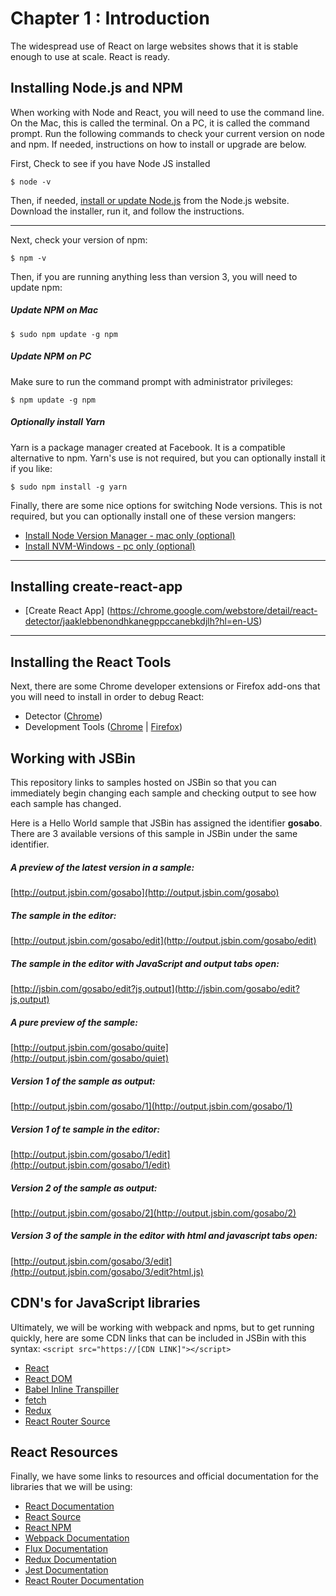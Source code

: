 Chapter 1 : Introduction
==================
The widespread use of React on large websites shows that it is stable enough to use at scale. React is ready.

Installing Node.js and NPM
--------------------
When working with Node and React, you will need to use the command line. On the Mac, this is called the terminal. On a PC,
it is called the command prompt. Run the following commands to check your current version on node and npm. If needed,
instructions on how to install or upgrade are below.

First, Check to see if you have Node JS installed
```
$ node -v
```

Then, if needed, [install or update Node.js](https://nodejs.org/en/) from the Node.js website. Download the installer,
run it, and follow the instructions.

--------------------------------

Next, check your version of npm:
```
$ npm -v
```

Then, if you are running anything less than version 3, you will need to update npm:

##### Update NPM on Mac
```
$ sudo npm update -g npm
```

##### Update NPM on PC
Make sure to run the command prompt with administrator privileges:
```
$ npm update -g npm
```

##### Optionally install Yarn
Yarn is a package manager created at Facebook. It is a compatible alternative to npm. Yarn's use is not required,
but you can optionally install it if you like:
```
$ sudo npm install -g yarn
```

Finally, there are some nice options for switching Node versions. This is not required, but you can
optionally install one of these version mangers:

* [Install Node Version Manager - mac only (optional)](https://github.com/creationix/nvm)
* [Install NVM-Windows - pc only (optional)](https://github.com/coreybutler/nvm-windows)

--------------------------------

Installing create-react-app
--------------------------------

* [Create React App] (https://chrome.google.com/webstore/detail/react-detector/jaaklebbenondhkanegppccanebkdjlh?hl=en-US)

--------------------------------

Installing the React Tools
--------------------------------
Next, there are some Chrome developer extensions or Firefox add-ons that you will need to install in order to debug React:

* Detector ([Chrome](https://chrome.google.com/webstore/detail/react-detector/jaaklebbenondhkanegppccanebkdjlh?hl=en-US))
* Development Tools ([Chrome](https://chrome.google.com/webstore/detail/react-developer-tools/fmkadmapgofadopljbjfkapdkoienihi?hl=en) |
[Firefox](https://addons.mozilla.org/en-US/firefox/addon/react-devtools/))

Working with JSBin
--------------------------------
This repository links to samples hosted on JSBin so that you can immediately begin changing each sample and checking
output to see how each sample has changed.

Here is a Hello World sample that JSBin has assigned the identifier __gosabo__. There are 3 available versions of this
sample in JSBin under the same identifier.

##### A preview of the latest version in a sample:
[http://output.jsbin.com/gosabo](http://output.jsbin.com/gosabo)
##### The sample in the editor:
[http://output.jsbin.com/gosabo/edit](http://output.jsbin.com/gosabo/edit)
##### The sample in the editor with JavaScript and output tabs open:
[http://jsbin.com/gosabo/edit?js,output](http://jsbin.com/gosabo/edit?js,output)
##### A pure preview of the sample:
[http://output.jsbin.com/gosabo/quite](http://output.jsbin.com/gosabo/quiet)
##### Version 1 of the sample as output:
[http://output.jsbin.com/gosabo/1](http://output.jsbin.com/gosabo/1)
##### Version 1 of te sample in the editor:
[http://output.jsbin.com/gosabo/1/edit](http://output.jsbin.com/gosabo/1/edit)
##### Version 2 of the sample as output:
[http://output.jsbin.com/gosabo/2](http://output.jsbin.com/gosabo/2)
##### Version 3 of the sample in the editor with html and javascript tabs open:
[http://output.jsbin.com/gosabo/3/edit](http://output.jsbin.com/gosabo/3/edit?html,js)

CDN's for JavaScript libraries
--------------------------------
Ultimately, we will be working with webpack and npms, but to get running quickly, here are some CDN links that
can be included in JSBin with this syntax: `<script src="https://[CDN LINK]"></script>`

* [React](https://unpkg.com/react@15.4.2/dist/react.js)
* [React DOM](https://unpkg.com/react-dom@15.4.2/dist/react-dom.js)
* [Babel Inline Transpiller](https://cdnjs.cloudflare.com/ajax/libs/babel-core/5.8.23/browser.js)
* [fetch](https://cdnjs.cloudflare.com/ajax/libs/fetch/1.0.0/fetch.min.js)
* [Redux](https://cdnjs.cloudflare.com/ajax/libs/redux/3.6.0/redux.min.js)
* [React Router Source](https://cdnjs.cloudflare.com/ajax/libs/react-router/4.0.0/react-router.min.js)

React Resources
--------------------------------
Finally, we have some links to resources and official documentation for the libraries that we will be using:

* [React Documentation](https://facebook.github.io/react/index.html)
* [React Source](https://github.com/facebook/react)
* [React NPM](https://www.npmjs.com/package/react)
* [Webpack Documentation](https://webpack.js.org/)
* [Flux Documentation](https://facebook.github.io/flux/docs/overview.html)
* [Redux Documentation](http://redux.js.org/index.html)
* [Jest Documentation](https://facebook.github.io/jest/)
* [React Router Documentation](https://reacttraining.com/react-router/)
